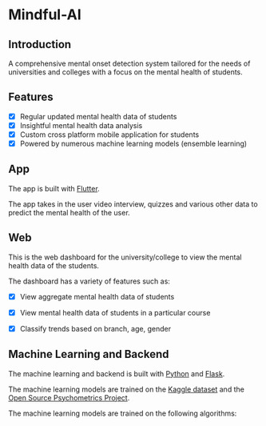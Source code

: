 # Mindful-AI

## Introduction

A comprehensive mental onset detection system tailored for the needs of universities and colleges with a focus on the mental health of students.

## Features

- [x] Regular updated mental health data of students
- [x] Insightful mental health data analysis
- [x] Custom cross platform mobile application for students
- [x] Powered by numerous machine learning models (ensemble learning)

## App


The app is built with [Flutter](https://flutter.dev/).

The app takes in the user video interview, quizzes and various other data to predict the mental health of the user.

## Web

This is the web dashboard for the university/college to view the mental health data of the students.

The dashboard has a variety of features such as:

- [x] View aggregate mental health data of students
- [x] View mental health data of students in a particular course
- [x] Classify trends based on branch, age, gender


## Machine Learning and Backend

The machine learning and backend is built with [Python](https://www.python.org/) and [Flask](https://flask.palletsprojects.com/en/1.1.x/).

The machine learning models are trained on the [Kaggle dataset](https://www.kaggle.com/osmi/mental-health-in-tech-survey) and the [Open Source Psychometrics Project](https://openpsychometrics.org/_rawdata/).

The machine learning models are trained on the following algorithms:


